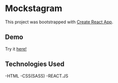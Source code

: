 # Mockstagram

This project was bootstrapped with [Create React App](https://github.com/facebook/create-react-app).

## Demo

Try it [here!]()

## Technologies Used

-HTML
-CSS(SASS)
-REACT.JS
